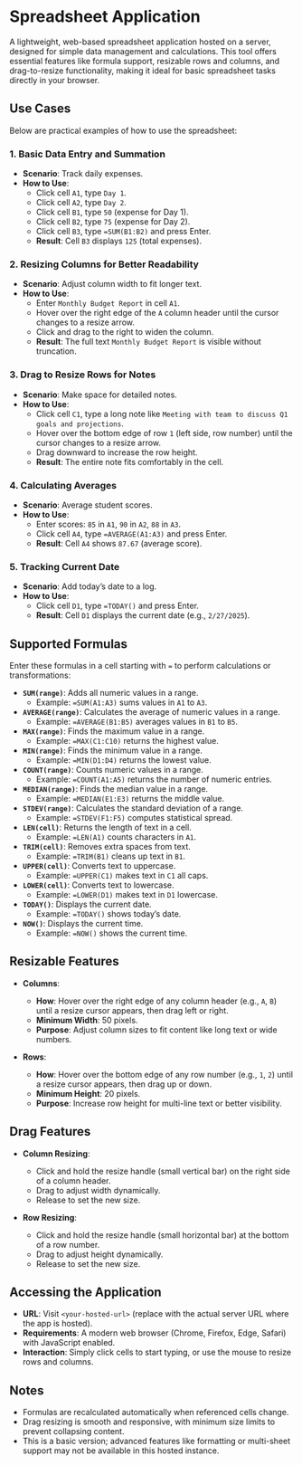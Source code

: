 # Spreadsheet Application

A lightweight, web-based spreadsheet application hosted on a server, designed for simple data management and calculations. This tool offers essential features like formula support, resizable rows and columns, and drag-to-resize functionality, making it ideal for basic spreadsheet tasks directly in your browser.

## Use Cases

Below are practical examples of how to use the spreadsheet:

### 1. Basic Data Entry and Summation
- **Scenario**: Track daily expenses.
- **How to Use**:
  - Click cell `A1`, type `Day 1`.
  - Click cell `A2`, type `Day 2`.
  - Click cell `B1`, type `50` (expense for Day 1).
  - Click cell `B2`, type `75` (expense for Day 2).
  - Click cell `B3`, type `=SUM(B1:B2)` and press Enter.
  - **Result**: Cell `B3` displays `125` (total expenses).

### 2. Resizing Columns for Better Readability
- **Scenario**: Adjust column width to fit longer text.
- **How to Use**:
  - Enter `Monthly Budget Report` in cell `A1`.
  - Hover over the right edge of the `A` column header until the cursor changes to a resize arrow.
  - Click and drag to the right to widen the column.
  - **Result**: The full text `Monthly Budget Report` is visible without truncation.

### 3. Drag to Resize Rows for Notes
- **Scenario**: Make space for detailed notes.
- **How to Use**:
  - Click cell `C1`, type a long note like `Meeting with team to discuss Q1 goals and projections`.
  - Hover over the bottom edge of row `1` (left side, row number) until the cursor changes to a resize arrow.
  - Drag downward to increase the row height.
  - **Result**: The entire note fits comfortably in the cell.

### 4. Calculating Averages
- **Scenario**: Average student scores.
- **How to Use**:
  - Enter scores: `85` in `A1`, `90` in `A2`, `88` in `A3`.
  - Click cell `A4`, type `=AVERAGE(A1:A3)` and press Enter.
  - **Result**: Cell `A4` shows `87.67` (average score).

### 5. Tracking Current Date
- **Scenario**: Add today’s date to a log.
- **How to Use**:
  - Click cell `D1`, type `=TODAY()` and press Enter.
  - **Result**: Cell `D1` displays the current date (e.g., `2/27/2025`).

## Supported Formulas

Enter these formulas in a cell starting with `=` to perform calculations or transformations:

- **`SUM(range)`**: Adds all numeric values in a range.
  - Example: `=SUM(A1:A3)` sums values in `A1` to `A3`.
- **`AVERAGE(range)`**: Calculates the average of numeric values in a range.
  - Example: `=AVERAGE(B1:B5)` averages values in `B1` to `B5`.
- **`MAX(range)`**: Finds the maximum value in a range.
  - Example: `=MAX(C1:C10)` returns the highest value.
- **`MIN(range)`**: Finds the minimum value in a range.
  - Example: `=MIN(D1:D4)` returns the lowest value.
- **`COUNT(range)`**: Counts numeric values in a range.
  - Example: `=COUNT(A1:A5)` returns the number of numeric entries.
- **`MEDIAN(range)`**: Finds the median value in a range.
  - Example: `=MEDIAN(E1:E3)` returns the middle value.
- **`STDEV(range)`**: Calculates the standard deviation of a range.
  - Example: `=STDEV(F1:F5)` computes statistical spread.
- **`LEN(cell)`**: Returns the length of text in a cell.
  - Example: `=LEN(A1)` counts characters in `A1`.
- **`TRIM(cell)`**: Removes extra spaces from text.
  - Example: `=TRIM(B1)` cleans up text in `B1`.
- **`UPPER(cell)`**: Converts text to uppercase.
  - Example: `=UPPER(C1)` makes text in `C1` all caps.
- **`LOWER(cell)`**: Converts text to lowercase.
  - Example: `=LOWER(D1)` makes text in `D1` lowercase.
- **`TODAY()`**: Displays the current date.
  - Example: `=TODAY()` shows today’s date.
- **`NOW()`**: Displays the current time.
  - Example: `=NOW()` shows the current time.

## Resizable Features

- **Columns**:
  - **How**: Hover over the right edge of any column header (e.g., `A`, `B`) until a resize cursor appears, then drag left or right.
  - **Minimum Width**: 50 pixels.
  - **Purpose**: Adjust column sizes to fit content like long text or wide numbers.

- **Rows**:
  - **How**: Hover over the bottom edge of any row number (e.g., `1`, `2`) until a resize cursor appears, then drag up or down.
  - **Minimum Height**: 20 pixels.
  - **Purpose**: Increase row height for multi-line text or better visibility.

## Drag Features

- **Column Resizing**:
  - Click and hold the resize handle (small vertical bar) on the right side of a column header.
  - Drag to adjust width dynamically.
  - Release to set the new size.

- **Row Resizing**:
  - Click and hold the resize handle (small horizontal bar) at the bottom of a row number.
  - Drag to adjust height dynamically.
  - Release to set the new size.

## Accessing the Application

- **URL**: Visit `<your-hosted-url>` (replace with the actual server URL where the app is hosted).
- **Requirements**: A modern web browser (Chrome, Firefox, Edge, Safari) with JavaScript enabled.
- **Interaction**: Simply click cells to start typing, or use the mouse to resize rows and columns.

## Notes

- Formulas are recalculated automatically when referenced cells change.
- Drag resizing is smooth and responsive, with minimum size limits to prevent collapsing content.
- This is a basic version; advanced features like formatting or multi-sheet support may not be available in this hosted instance.
